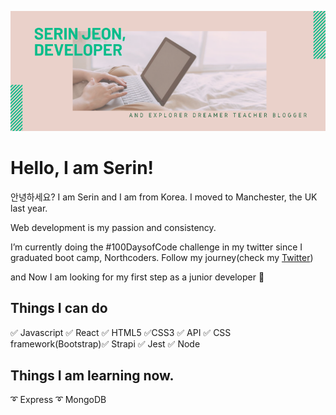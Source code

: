 [![Header](./img/serin-cover.png)](https://serin-jeon.herokuapp.com/)

<!--START_SECTION:waka-->
<!--END_SECTION:waka-->

# Hello, I am Serin!

안녕하세요? I am Serin and I am from Korea.
I moved to Manchester, the UK last year.

Web development is my passion and consistency.

I’m currently doing the #100DaysofCode challenge in my twitter since I graduated boot camp, Northcoders. Follow my journey(check my [Twitter](https://twitter.com/SerinJeon))

and Now I am looking for my first step as a junior developer 💫

## Things I can do

✅ Javascript ✅ React ✅ HTML5 ✅CSS3 ✅ API ✅ CSS framework(Bootstrap)✅ Strapi ✅ Jest ✅ Node

## Things I am learning now.

➰ Express
➰ MongoDB
